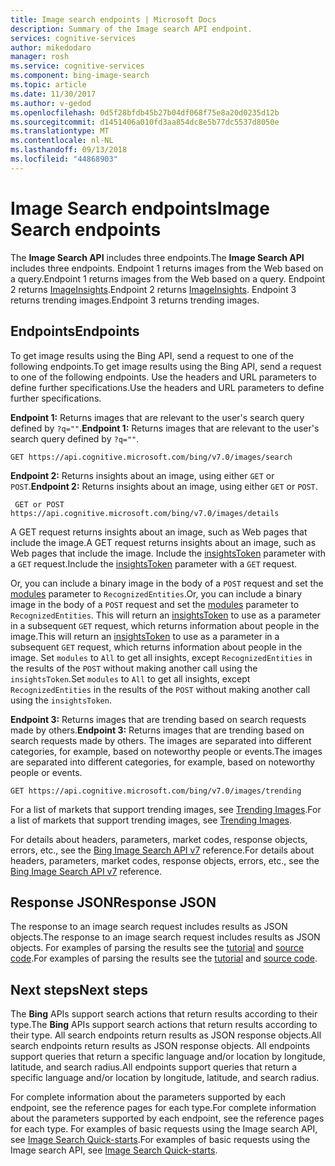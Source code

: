 ```yaml
---
title: Image search endpoints | Microsoft Docs
description: Summary of the Image search API endpoint.
services: cognitive-services
author: mikedodaro
manager: rosh
ms.service: cognitive-services
ms.component: bing-image-search
ms.topic: article
ms.date: 11/30/2017
ms.author: v-gedod
ms.openlocfilehash: 0d5f28bfdb45b27b04df068f75e8a20d0235d12b
ms.sourcegitcommit: d1451406a010fd3aa854dc8e5b77dc5537d8050e
ms.translationtype: MT
ms.contentlocale: nl-NL
ms.lasthandoff: 09/13/2018
ms.locfileid: "44868903"
---
```

# <a name="image-search-endpoints"></a><span data-ttu-id="67536-103">Image Search endpoints</span><span class="sxs-lookup"><span data-stu-id="67536-103">Image Search endpoints</span></span>
<span data-ttu-id="67536-104">The **Image Search API**  includes three endpoints.</span><span class="sxs-lookup"><span data-stu-id="67536-104">The **Image Search API**  includes three endpoints.</span></span>  <span data-ttu-id="67536-105">Endpoint 1 returns images from the Web based on a query.</span><span class="sxs-lookup"><span data-stu-id="67536-105">Endpoint 1 returns images from the Web based on a query.</span></span> <span data-ttu-id="67536-106">Endpoint 2 returns [ImageInsights](https://docs.microsoft.com/rest/api/cognitiveservices/bing-images-api-v7-reference#imageinsightsresponse).</span><span class="sxs-lookup"><span data-stu-id="67536-106">Endpoint 2 returns [ImageInsights](https://docs.microsoft.com/rest/api/cognitiveservices/bing-images-api-v7-reference#imageinsightsresponse).</span></span>  <span data-ttu-id="67536-107">Endpoint 3 returns trending images.</span><span class="sxs-lookup"><span data-stu-id="67536-107">Endpoint 3 returns trending images.</span></span>
## <a name="endpoints"></a><span data-ttu-id="67536-108">Endpoints</span><span class="sxs-lookup"><span data-stu-id="67536-108">Endpoints</span></span>
<span data-ttu-id="67536-109">To get image results using the Bing API, send a request to one of the following endpoints.</span><span class="sxs-lookup"><span data-stu-id="67536-109">To get image results using the Bing API, send a request to one of the following endpoints.</span></span> <span data-ttu-id="67536-110">Use the headers and URL parameters to define further specifications.</span><span class="sxs-lookup"><span data-stu-id="67536-110">Use the headers and URL parameters to define further specifications.</span></span>

<span data-ttu-id="67536-111">**Endpoint 1:** Returns images that are relevant to the user's search query defined by `?q=""`.</span><span class="sxs-lookup"><span data-stu-id="67536-111">**Endpoint 1:** Returns images that are relevant to the user's search query defined by `?q=""`.</span></span>
``` 
GET https://api.cognitive.microsoft.com/bing/v7.0/images/search
```

<span data-ttu-id="67536-112">**Endpoint 2:** Returns insights about an image, using either `GET` or `POST`.</span><span class="sxs-lookup"><span data-stu-id="67536-112">**Endpoint 2:** Returns insights about an image, using either `GET` or `POST`.</span></span>
``` 
 GET or POST https://api.cognitive.microsoft.com/bing/v7.0/images/details
```
<span data-ttu-id="67536-113">A GET request returns insights about an image, such as Web pages that include the image.</span><span class="sxs-lookup"><span data-stu-id="67536-113">A GET request returns insights about an image, such as Web pages that include the image.</span></span> <span data-ttu-id="67536-114">Include the [insightsToken](https://docs.microsoft.com/rest/api/cognitiveservices/bing-images-api-v7-reference#insightstoken) parameter with a `GET` request.</span><span class="sxs-lookup"><span data-stu-id="67536-114">Include the [insightsToken](https://docs.microsoft.com/rest/api/cognitiveservices/bing-images-api-v7-reference#insightstoken) parameter with a `GET` request.</span></span>

<span data-ttu-id="67536-115">Or, you can include a binary image in the body of a `POST` request and set the [modules](https://docs.microsoft.com/rest/api/cognitiveservices/bing-images-api-v7-reference#modulesrequested) parameter to `RecognizedEntities`.</span><span class="sxs-lookup"><span data-stu-id="67536-115">Or, you can include a binary image in the body of a `POST` request and set the [modules](https://docs.microsoft.com/rest/api/cognitiveservices/bing-images-api-v7-reference#modulesrequested) parameter to `RecognizedEntities`.</span></span> <span data-ttu-id="67536-116">This will return an [insightsToken](https://docs.microsoft.com/rest/api/cognitiveservices/bing-images-api-v5-reference#insightstoken) to use as a parameter in a subsequent `GET` request, which returns information about people in the image.</span><span class="sxs-lookup"><span data-stu-id="67536-116">This will return an [insightsToken](https://docs.microsoft.com/rest/api/cognitiveservices/bing-images-api-v5-reference#insightstoken) to use as a parameter in a subsequent `GET` request, which returns information about people in the image.</span></span>  <span data-ttu-id="67536-117">Set `modules` to `All` to get all insights, except `RecognizedEntities` in the results of the `POST` without making another call using the `insightsToken`.</span><span class="sxs-lookup"><span data-stu-id="67536-117">Set `modules` to `All` to get all insights, except `RecognizedEntities` in the results of the `POST` without making another call using the `insightsToken`.</span></span> 


<span data-ttu-id="67536-118">**Endpoint 3:** Returns images that are trending based on search requests made by others.</span><span class="sxs-lookup"><span data-stu-id="67536-118">**Endpoint 3:** Returns images that are trending based on search requests made by others.</span></span> <span data-ttu-id="67536-119">The images are separated into different categories, for example, based on noteworthy people or events.</span><span class="sxs-lookup"><span data-stu-id="67536-119">The images are separated into different categories, for example, based on noteworthy people or events.</span></span>
```
GET https://api.cognitive.microsoft.com/bing/v7.0/images/trending
```

<span data-ttu-id="67536-120">For a list of markets that support trending images, see [Trending Images](https://docs.microsoft.com/azure/cognitive-services/bing-image-search/trending-images).</span><span class="sxs-lookup"><span data-stu-id="67536-120">For a list of markets that support trending images, see [Trending Images](https://docs.microsoft.com/azure/cognitive-services/bing-image-search/trending-images).</span></span>

<span data-ttu-id="67536-121">For details about headers, parameters, market codes, response objects, errors, etc., see the [Bing Image Search API v7](https://docs.microsoft.com/rest/api/cognitiveservices/bing-images-api-v7-reference) reference.</span><span class="sxs-lookup"><span data-stu-id="67536-121">For details about headers, parameters, market codes, response objects, errors, etc., see the [Bing Image Search API v7](https://docs.microsoft.com/rest/api/cognitiveservices/bing-images-api-v7-reference) reference.</span></span>
## <a name="response-json"></a><span data-ttu-id="67536-122">Response JSON</span><span class="sxs-lookup"><span data-stu-id="67536-122">Response JSON</span></span>
<span data-ttu-id="67536-123">The response to an image search request includes results as JSON objects.</span><span class="sxs-lookup"><span data-stu-id="67536-123">The response to an image search request includes results as JSON objects.</span></span> <span data-ttu-id="67536-124">For examples of parsing the results see the [tutorial](https://docs.microsoft.com/azure/cognitive-services/bing-image-search/tutorial-bing-image-search-single-page-app) and [source code](https://docs.microsoft.com/azure/cognitive-services/bing-image-search/tutorial-bing-image-search-single-page-app-source).</span><span class="sxs-lookup"><span data-stu-id="67536-124">For examples of parsing the results see the [tutorial](https://docs.microsoft.com/azure/cognitive-services/bing-image-search/tutorial-bing-image-search-single-page-app) and [source code](https://docs.microsoft.com/azure/cognitive-services/bing-image-search/tutorial-bing-image-search-single-page-app-source).</span></span>

## <a name="next-steps"></a><span data-ttu-id="67536-125">Next steps</span><span class="sxs-lookup"><span data-stu-id="67536-125">Next steps</span></span>
<span data-ttu-id="67536-126">The **Bing** APIs support search actions that return results according to their type.</span><span class="sxs-lookup"><span data-stu-id="67536-126">The **Bing** APIs support search actions that return results according to their type.</span></span> <span data-ttu-id="67536-127">All search endpoints return results as JSON response objects.</span><span class="sxs-lookup"><span data-stu-id="67536-127">All search endpoints return results as JSON response objects.</span></span>  <span data-ttu-id="67536-128">All endpoints support queries that return a specific language and/or location by longitude, latitude, and search radius.</span><span class="sxs-lookup"><span data-stu-id="67536-128">All endpoints support queries that return a specific language and/or location by longitude, latitude, and search radius.</span></span>

<span data-ttu-id="67536-129">For complete information about the parameters supported by each endpoint, see the reference pages for each type.</span><span class="sxs-lookup"><span data-stu-id="67536-129">For complete information about the parameters supported by each endpoint, see the reference pages for each type.</span></span>
<span data-ttu-id="67536-130">For examples of basic requests using the Image search API, see [Image Search Quick-starts](https://docs.microsoft.com/azure/cognitive-services/bing-image-search/search-the-web).</span><span class="sxs-lookup"><span data-stu-id="67536-130">For examples of basic requests using the Image search API, see [Image Search Quick-starts](https://docs.microsoft.com/azure/cognitive-services/bing-image-search/search-the-web).</span></span>